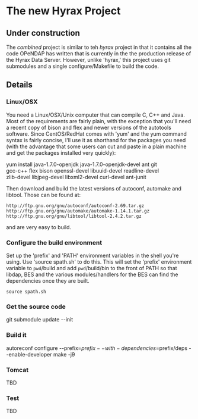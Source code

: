 
# The new Hyrax Project

## Under construction

The _combined_ project is similar to teh _hyrax_ project in that it
contains all the code OPeNDAP has written that is currently in the
the production release of the Hyrax Data Server. However, unlike 'hyrax,'
this project uses git submodules and a single configure/Makefile to
build the code.

## Details

### Linux/OSX

You need a Linux/OSX/Unix computer that can compile C, C++ and Java.
Most of the requirements are fairly plain, with the exception that
you'll need a recent copy of bison and flex and newer versions of the
autotools software. Since CentOS/RedHat comes with 'yum' and the yum
command syntax is fairly concise, I'll use it as shorthand for the
packages you need (with the advantage that some users can cut and
paste in a plain machine and get the packages installed very quickly):

yum install java-1.7.0-openjdk java-1.7.0-openjdk-devel ant git \
 gcc-c++ flex bison openssl-devel libuuid-devel readline-devel \
 zlib-devel libjpeg-devel libxml2-devel curl-devel ant-junit

Then download and build the latest versions of autoconf, automake and
libtool. Those can be found at:

    http://ftp.gnu.org/gnu/autoconf/autoconf-2.69.tar.gz
    http://ftp.gnu.org/gnu/automake/automake-1.14.1.tar.gz
    http://ftp.gnu.org/gnu/libtool/libtool-2.4.2.tar.gz

and are very easy to build.

### Configure the build environment

Set up the 'prefix' and 'PATH' environment variables in the shell
you're using. Use 'source spath.sh' to do this. This will set the
'prefix' environment variable to `pwd`/build and add `pwd`/build/bin
to the front of PATH so that libdap, BES and the various
modules/handlers for the BES can find the dependencies once they are
built.

    source spath.sh

### Get the source code

   git submodule update --init
   
### Build it

   autoreconf
   configure --prefix=$prefix --with-dependencies=$prefix/deps --enable-developer
   make -j9

### Tomcat

TBD

### Test

TBD